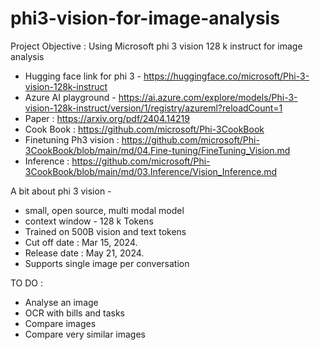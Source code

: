 # phi3-vision-for-image-analysis

Project Objective : Using Microsoft phi 3 vision 128 k instruct for image analysis

- Hugging face link for phi 3 - https://huggingface.co/microsoft/Phi-3-vision-128k-instruct
- Azure AI playground - https://ai.azure.com/explore/models/Phi-3-vision-128k-instruct/version/1/registry/azureml?reloadCount=1
- Paper : https://arxiv.org/pdf/2404.14219
- Cook Book : https://github.com/microsoft/Phi-3CookBook
- Finetuning Ph3 vision : https://github.com/microsoft/Phi-3CookBook/blob/main/md/04.Fine-tuning/FineTuning_Vision.md
- Inference : https://github.com/microsoft/Phi-3CookBook/blob/main/md/03.Inference/Vision_Inference.md

A bit about phi 3 vision -
- small, open source, multi modal model 
- context window - 128 k Tokens
- Trained on 500B vision and text tokens
- Cut off date : Mar 15, 2024.
- Release date : May 21, 2024.
- Supports single image per conversation

TO DO :
- Analyse an image
- OCR with bills and tasks
- Compare images
- Compare very similar images
